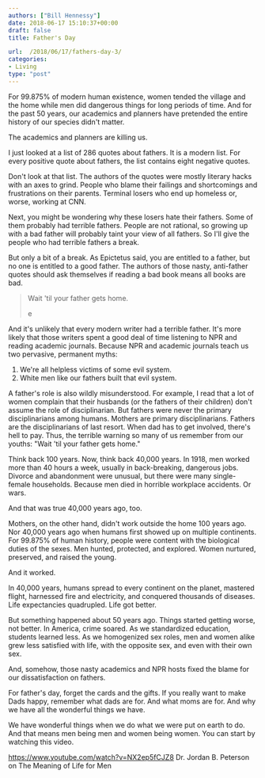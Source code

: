 ```yaml
---
authors: ["Bill Hennessy"]
date: 2018-06-17 15:10:37+00:00
draft: false
title: Father's Day

url:  /2018/06/17/fathers-day-3/
categories:
- Living
type: "post"
---
```





For 99.875% of modern human existence, women tended the village and the home while men did dangerous things for long periods of time. And for the past 50 years, our academics and planners have pretended the entire history of our species didn't matter.







The academics and planners are killing us. 







I just looked at a list of 286 quotes about fathers. It is a modern list. For every positive quote about fathers, the list contains eight negative quotes.







Don't look at that list. The authors of the quotes were mostly literary hacks with
an axes to grind. People who blame their failings and shortcomings and frustrations on their parents. Terminal losers who end up homeless or, worse, working at CNN.







Next, you might be wondering why these losers hate their fathers. Some of them probably had terrible fathers. People are not rational, so growing up with a bad father will probably taint your view of all fathers. So I'll give the people who had terrible fathers a break.







But only a bit of a break. As Epictetus said, you are entitled to a father, but no one is entitled to a good father. The authors of those nasty, anti-father quotes should ask themselves if reading a bad book means all books are bad. 







> 

> 
> Wait 'til your father gets home.
> 
> e







And it's unlikely that every modern writer had a terrible father. It's more likely that those writers spent a good deal of time listening to NPR and reading academic journals. Because NPR and academic journals teach us two pervasive, permanent myths:








  1. We're all helpless victims of some evil system.
  2. White men like our fathers built that evil system.






A father's role is also wildly misunderstood. For example, I read that a lot of women complain that their husbands (or the fathers of their children) don't assume the role of disciplinarian. But fathers were never the primary disciplinarians among humans. Mothers are primary disciplinarians. Fathers are the disciplinarians of last resort. When dad has to get involved, there's hell to pay. Thus, the terrible warning so many of us remember from our youths: "Wait 'til your father gets home."







Think back 100 years. Now, think back 40,000 years. In 1918, men worked more than 40 hours a week, usually in back-breaking, dangerous jobs. Divorce and abandonment were unusual, but there were many single-female households. Because men died in horrible workplace accidents. Or wars. 







And that was true 40,000 years ago, too.







Mothers, on the other hand, didn't work outside the home 100 years ago. Nor 40,000 years ago when humans first showed up on multiple continents. For 99.875% of human history, people were content with the biological duties of the sexes. Men hunted, protected, and explored. Women nurtured, preserved, and raised the young. 







And it worked. 







In 40,000 years, humans spread to every continent on the planet, mastered flight, harnessed fire and electricity, and conquered thousands of diseases. Life expectancies quadrupled. Life got better. 







But something happened about 50 years ago. Things started getting worse, not better. In America, crime soared. As we standardized education, students learned less. As we homogenized sex roles, men and women alike grew less satisfied with life, with the opposite sex, and even with their own sex. 







And, somehow, those nasty academics and NPR hosts fixed the blame for our dissatisfaction on fathers. 







For father's day, forget the cards and the gifts. If you really want to make Dads happy, remember what dads are for. And what moms are for. And why we have all the wonderful things we have. 







We have wonderful things when we do what we were put on earth to do. And that means men being men and women being women. You can start by watching this video.






https://www.youtube.com/watch?v=NX2ep5fCJZ8
Dr. Jordan B. Peterson on The Meaning of Life for Men


